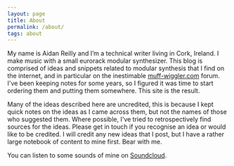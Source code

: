 ```yaml
---
layout: page
title: About
permalink: /about/
tags: about
---
```

My name is Aidan Reilly and I’m a technical writer living in Cork, Ireland. I make music with a small eurorack modular synthesizer. This blog is comprised of ideas and snippets related to modular synthesis that I find on the internet, and in particular on the inestimable [muff-wiggler.com](https://www.muffwiggler.com/forum/) forum. I've been keeping notes for some years, so I figured it was time to start ordering them and putting them somewhere. This site is the result.

Many of the ideas described here are uncredited, this is because I kept quick notes on the ideas as I came across them, but not the names of those who suggested them. Where possible, I've tried to retrospectively find sources for the ideas. Please get in touch if you recognise an idea or would like to be credited. I will credit any new ideas that I post, but I have a rather large notebook of content to mine first. Bear with me.

You can listen to some sounds of mine on [Soundcloud](http://soundcloud.com/oootini).
